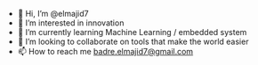 - 👋 Hi, I’m @elmajid7
- 👀 I’m interested in innovation
- 🌱 I’m currently learning  Machine Learning / embedded system
- 💞️ I’m looking to collaborate on tools that make the world easier
- 📫 How to reach me badre.elmajid7@gmail.com

<!---
elmajid7/elmajid7 is a ✨ special ✨ repository because its `README.md` (this file) appears on your GitHub profile.
You can click the Preview link to take a look at your changes.
--->
